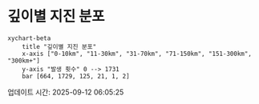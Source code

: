 # 깊이별 지진 분포

```mermaid
xychart-beta
    title "깊이별 지진 분포"
    x-axis ["0-10km", "11-30km", "31-70km", "71-150km", "151-300km", "300km+"]
    y-axis "발생 횟수" 0 --> 1731
    bar [664, 1729, 125, 21, 1, 2]
```

업데이트 시간: 2025-09-12 06:05:25
